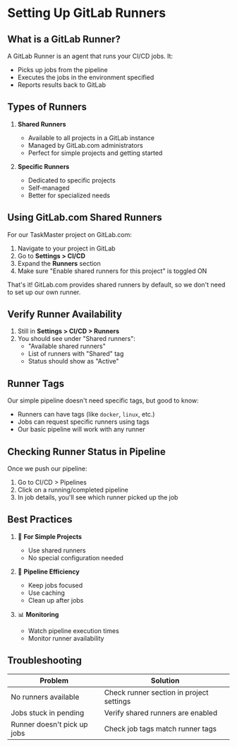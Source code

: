 # Setting Up GitLab Runners

## What is a GitLab Runner?

A GitLab Runner is an agent that runs your CI/CD jobs. It:
- Picks up jobs from the pipeline
- Executes the jobs in the environment specified
- Reports results back to GitLab

## Types of Runners
1. **Shared Runners**
   - Available to all projects in a GitLab instance
   - Managed by GitLab.com administrators
   - Perfect for simple projects and getting started

2. **Specific Runners**
   - Dedicated to specific projects
   - Self-managed
   - Better for specialized needs

## Using GitLab.com Shared Runners

For our TaskMaster project on GitLab.com:

1. Navigate to your project in GitLab
2. Go to **Settings > CI/CD**
3. Expand the **Runners** section
4. Make sure "Enable shared runners for this project" is toggled ON

That's it! GitLab.com provides shared runners by default, so we don't need to set up our own runner.

## Verify Runner Availability

1. Still in **Settings > CI/CD > Runners**
2. You should see under "Shared runners":
   - "Available shared runners"
   - List of runners with "Shared" tag
   - Status should show as "Active"

## Runner Tags

Our simple pipeline doesn't need specific tags, but good to know:
- Runners can have tags (like `docker`, `linux`, etc.)
- Jobs can request specific runners using tags
- Our basic pipeline will work with any runner

## Checking Runner Status in Pipeline

Once we push our pipeline:
1. Go to CI/CD > Pipelines
2. Click on a running/completed pipeline
3. In job details, you'll see which runner picked up the job

## Best Practices

1. 🔄 **For Simple Projects**
   - Use shared runners
   - No special configuration needed

2. 🎯 **Pipeline Efficiency**
   - Keep jobs focused
   - Use caching
   - Clean up after jobs

3. 📊 **Monitoring**
   - Watch pipeline execution times
   - Monitor runner availability

## Troubleshooting

Problem | Solution
--------|----------
No runners available | Check runner section in project settings
Jobs stuck in pending | Verify shared runners are enabled
Runner doesn't pick up jobs | Check job tags match runner tags


